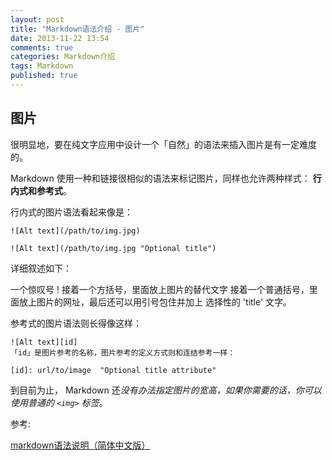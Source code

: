 ```yaml
---
layout: post
title: "Markdown语法介绍 - 图片"
date: 2013-11-22 13:54
comments: true
categories: Markdown介绍
tags: Markdown
published: true
---
```


## 图片

很明显地，要在纯文字应用中设计一个「自然」的语法来插入图片是有一定难度的。

Markdown 使用一种和链接很相似的语法来标记图片，同样也允许两种样式： **行内式和参考式**。

行内式的图片语法看起来像是：

    ![Alt text](/path/to/img.jpg)

    ![Alt text](/path/to/img.jpg "Optional title")

<!-- more -->

详细叙述如下：

一个惊叹号 !
接着一个方括号，里面放上图片的替代文字
接着一个普通括号，里面放上图片的网址，最后还可以用引号包住并加上 选择性的 'title' 文字。

参考式的图片语法则长得像这样：

    ![Alt text][id]
    「id」是图片参考的名称，图片参考的定义方式则和连结参考一样：

    [id]: url/to/image  "Optional title attribute"

到目前为止， Markdown 还*没有办法指定图片的宽高，如果你需要的话，你可以使用普通的 `<img>` 标签*。

参考: 

[markdown语法说明（简体中文版）](http://wowubuntu.com/markdown/)